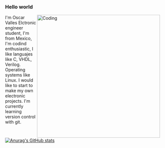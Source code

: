 ### Hello world

<img align="right" alt="Coding" width="400" src="https://64.media.tumblr.com/6ddd62709b20b7d2d6a6757390159adb/d0e7f6b113f521e2-1d/s540x810/cc1c334e56f11172774e4b0b49675cf90e6a7790.gif">

I'm Oscar Valles Elctronic engineer student, I'm from Mexico, I'm codind enthusiastic, I like languajes like C, VHDL, Verilog.
Operating systems like Linux.
I would like to start to make my own electronic projects.
I'm currently learning version control with git.

[![Anurag's GitHub stats](https://github-readme-stats.vercel.app/api?username=VALO64)](https://github.com/anuraghazra/github-readme-stats)

